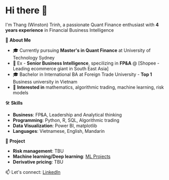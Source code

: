 # Hi there 👋

I'm Thang (Winston) Trinh, a passionate Quant Finance enthusiast with **4 years experience** in Financial Business Intelligence

🚀 **About Me**
- 🎓 Currently pursuing **Master's in Quant Finance** at University of Technology Sydney
- 💼 Ex - **Senior Business Intelligence**, specilizing in **FP&A** @ [Shopee - Leading ecommerce giant in South East Asia]
- 🎓 Bachelor in International BA at Foreign Trade University - **Top 1** Business university in Vietnam
- 🤖 **Interested in** mathematics, algorithmic trading, machine learning, risk models

🛠️ **Skills**
- **Business**: FP&A, Leadership and Analytical thinking
- **Programming**: Python, R, SQL, Algorithmic trading
- **Data Visualization**: Power BI, matplotlib
- **Languages**: Vietnamese, English, Mandarin

🧠 **Project**
- **Risk management**: TBU
- **Machine learning/Deep learning**: [ML Projects](https://github.com/thangtm58/quant-finance/tree/main/machine_learning)
- **Derivative pricing**: TBU

📫 Let's connect: [LinkedIn](https://linkedin.com/in/thangtm589)
